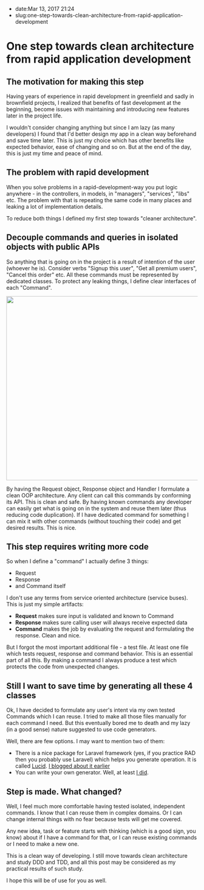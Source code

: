 - date:Mar 13, 2017 21:24
- slug:one-step-towards-clean-architecture-from-rapid-application-development
# One step towards clean architecture from rapid application development
## The motivation for making this step
Having years of experience in rapid development in greenfield and sadly in brownfield projects, I realized that benefits of fast development at the beginning, become issues with maintaining and introducing new features later in the project life. 

I wouldn't consider changing anything but since I am lazy (as many developers) I found that I'd better design my app in a clean way beforehand and save time later. This is just my choice which has other benefits like expected behavior, ease of changing and so on. But at the end of the day, this is just my time and peace of mind.

## The problem with rapid development
When you solve problems in a rapid-development-way you put logic anywhere - in the controllers, in models, in "managers", "services", "libs" etc. The problem with that is repeating the same code in many places and leaking a lot of implementation details. 

To reduce both things I defined my first step towards "cleaner architecture". 

## Decouple commands and queries in isolated objects with public APIs
So anything that is going on in the project is a result of intention of the user (whoever he is). Consider verbs "Signup this user", "Get all premium users", "Cancel this order" etc.
All these commands must be represented by dedicated classes. To protect any leaking things, I define clear interfaces of each "Command".

<a href="https://lessthan12ms.com/wp-content/uploads/2017/03/request-response-command-1.jpg"><img src="https://lessthan12ms.com/wp-content/uploads/2017/03/request-response-command-1.jpg" alt="" width="800" height="484" class="aligncenter size-full wp-image-438" /></a>

By having the Request object, Response object and Handler I formulate a clean OOP architecture. Any client can call this commands by conforming its API. This is clean and safe. By having known commands any developer can easily get what is going on in the system and reuse them later (thus reducing code duplication). If I have dedicated command for something I can mix it with other commands (without touching their code) and get desired results. This is nice.


## This step requires writing more code
So when I define a "command" I actually define 3 things:

* Request
* Response
* and Command itself

I don't use any terms from service oriented architecture (service buses). This is just my simple artifacts:

* **Request** makes sure input is validated and known to Command
* **Response** makes sure calling user will always receive expected data
* **Command** makes the job by evaluating the request and formulating the response. Clean and nice.

But I forgot the most important additional file - a test file. At least one file which tests request, response and command behavior. This is an essential part of all this. By making a command I always produce a test which protects the code from unexpected changes. 

## Still I want to save time by generating all these 4 classes
Ok, I have decided to formulate any user's intent via my own tested Commands which I can reuse. I tried to make all those files manually for each command I need. But this eventually bored me to death and my lazy (in a good sense) nature suggested to use code generators. 

Well, there are few options. I may want to mention two of them:

* There is a nice package for Laravel framework (yes, if you practice RAD then you probably use Laravel) which helps you generate operation. It is called [Lucid](https://github.com/lucid-architecture/laravel). [I blogged about it earlier](https://lessthan12ms.com/my-php-code-structure-should-tell-you-what-it-does-or-how-do-i-show-projects-intents-to-my-teammates/)
* You can write your own generator. Well, at least [I did](https://github.com/lezhnev74/ddd-generator).

## Step is made. What changed?
Well, I feel much more comfortable having tested isolated, independent commands. I know that I can reuse them in complex domains. Or I can change internal things with no fear because tests will get me covered. 

Any new idea, task or feature starts with thinking (which is a good sign, you know) about if I have a command for that, or I can reuse existing commands or I need to make a new one. 

This is a clean way of developing. I still move towards clean architecture and study DDD and TDD, and all this post may be considered as my practical results of such study. 

I hope this will be of use for you as well.